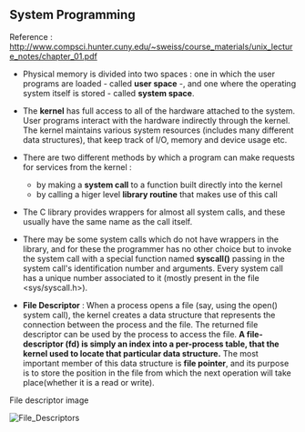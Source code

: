 ## System Programming
Reference : http://www.compsci.hunter.cuny.edu/~sweiss/course_materials/unix_lecture_notes/chapter_01.pdf

* Physical memory is divided into two spaces : one in which the user programs are loaded - called **user space** -, and one where the operating system itself is 
stored - called **system space**.
* The **kernel** has full access to all of the hardware attached to the system. User programs interact with the hardware indirectly through the kernel. The kernel
maintains various system resources (includes many different data structures), that keep track of I/O, memory and device usage etc.
* There are two different methods by which a program can make requests for services from the kernel :
  * by making a **system call** to a function built directly into the kernel
  * by calling a higer level **library routine** that makes use of this call
* The C library provides wrappers for almost all system calls, and these usually have the same name as the call itself.
* There may be some system calls which do not have wrappers in the library, and for these the programmer has no other choice but to invoke the system call with a 
  special function named **syscall()** passing in the system call's identification number and arguments. Every system call has a unique number associated to it 
  (mostly present in the file <sys/syscall.h>).
  
* **File Descriptor** : When a process opens a file (say, using the open() system call), the kernel creates a data structure that represents the connection between the process and the file. The returned file descriptor can be used by the process to access the file. **A file-descriptor (fd) is simply an index into a per-process table, that the kernel used to locate that particular data structure.** The most important member of this data structure is **file pointer**, and its purpose is to store the position in the file from which the next operation will take place(whether it is a read or write).

<expand>
 
 <summary> File descriptor image</summary>
 
 ![File_Descriptors](https://user-images.githubusercontent.com/13499858/119030119-1e205d00-b9c7-11eb-97f1-98a4d9d82e61.png)
</expand>
